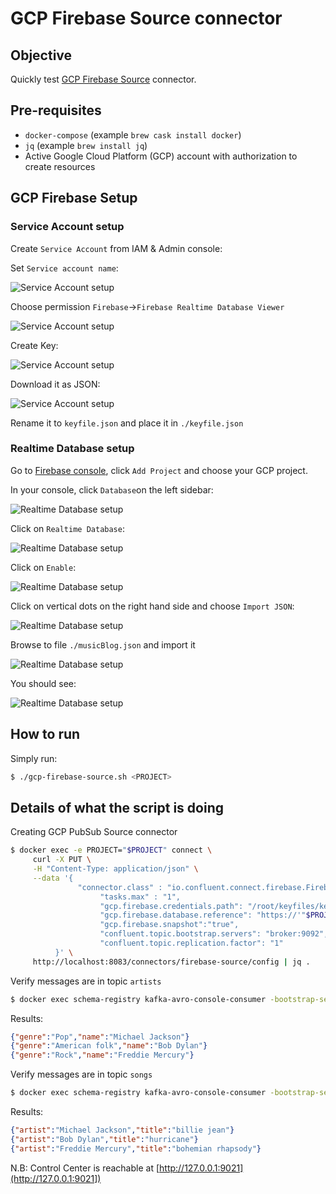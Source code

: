 # GCP Firebase Source connector

## Objective

Quickly test [GCP Firebase Source](https://docs.confluent.io/current/connect/kafka-connect-firebase/source/index.html#quick-start) connector.

## Pre-requisites

* `docker-compose` (example `brew cask install docker`)
* `jq` (example `brew install jq`)
* Active Google Cloud Platform (GCP) account with authorization to create resources

## GCP Firebase Setup

### Service Account setup

Create `Service Account` from IAM & Admin console:

Set `Service account name`:

![Service Account setup](Screenshot1.png)

Choose permission `Firebase`->`Firebase Realtime Database Viewer`

![Service Account setup](Screenshot2.png)

Create Key:

![Service Account setup](Screenshot3.png)

Download it as JSON:

![Service Account setup](Screenshot4.png)

Rename it to `keyfile.json` and place it in `./keyfile.json`


### Realtime Database setup

Go to [Firebase console](https://console.firebase.google.com), click `Add Project` and choose your GCP project.

In your console, click `Database`on the left sidebar:

![Realtime Database setup](Screenshot5.png)

Click on `Realtime Database`:

![Realtime Database setup](Screenshot6.png)

Click on `Enable`:

![Realtime Database setup](Screenshot7.png)

Click on vertical dots on the right hand side and choose `Import JSON`:

![Realtime Database setup](Screenshot8.png)

Browse to file `./musicBlog.json` and import it

![Realtime Database setup](Screenshot9.png)

You should see:

![Realtime Database setup](Screenshot10.png)

## How to run

Simply run:

```bash
$ ./gcp-firebase-source.sh <PROJECT>
```

## Details of what the script is doing


Creating GCP PubSub Source connector

```bash
$ docker exec -e PROJECT="$PROJECT" connect \
     curl -X PUT \
     -H "Content-Type: application/json" \
     --data '{
               "connector.class" : "io.confluent.connect.firebase.FirebaseSourceConnector",
                    "tasks.max" : "1",
                    "gcp.firebase.credentials.path": "/root/keyfiles/keyfile.json",
                    "gcp.firebase.database.reference": "https://'"$PROJECT"'.firebaseio.com/musicBlog",
                    "gcp.firebase.snapshot":"true",
                    "confluent.topic.bootstrap.servers": "broker:9092",
                    "confluent.topic.replication.factor": "1"
          }' \
     http://localhost:8083/connectors/firebase-source/config | jq .
```

Verify messages are in topic `artists`

```bash
$ docker exec schema-registry kafka-avro-console-consumer -bootstrap-server broker:9092 --topic artists --from-beginning --max-messages 3
```

Results:

```json
{"genre":"Pop","name":"Michael Jackson"}
{"genre":"American folk","name":"Bob Dylan"}
{"genre":"Rock","name":"Freddie Mercury"}
```

Verify messages are in topic `songs`

```bash
$ docker exec schema-registry kafka-avro-console-consumer -bootstrap-server broker:9092 --topic songs --from-beginning --max-messages 3
```

Results:

```json
{"artist":"Michael Jackson","title":"billie jean"}
{"artist":"Bob Dylan","title":"hurricane"}
{"artist":"Freddie Mercury","title":"bohemian rhapsody"}
```

N.B: Control Center is reachable at [http://127.0.0.1:9021](http://127.0.0.1:9021])
